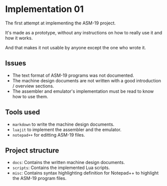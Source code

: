 
# Implementation 01

The first attempt at implementing the ASM-19 project.

It's made as a prototype, without any instructions on how to really use it and how it works.

And that makes it not usable by anyone except the one who wrote it.

## Issues

- The text format of ASM-19 programs was not documented.
- The machine design documents are not written with a good introduction / overview sections.
- The assembler and emulator's implementation must be read to know how to use them.

## Tools used

- `markdown` to write the machine design documents.
- `luajit` to implement the assembler and the emulator.
- `notepad++` for editting ASM-19 files.

## Project structure

- `docs`: Contains the written machine design documents.
- `scripts`: Contains the implemented Lua scripts.
- `misc`: Contains syntax highlighting definition for Notepad++ to highlight the ASM-19 program files.
